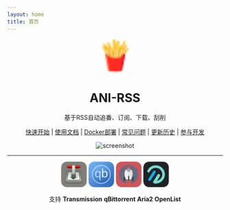 ```yaml
---
layout: home
title: 首页
---
```


<div align="center">
<img alt="icon.svg" height="80" width="80" src="./image/icon.svg"/>
<h1>
ANI-RSS
</h1>
<p align="center">
基于RSS自动追番、订阅、下载、刮削
</p>

<a href="start">快速开始</a>
|
<a href="add-rss">使用文档</a>
|
<a href="deploy/docker">Docker部署</a>
|
<a href="faq">常见问题</a>
|
<a href="history">更新历史</a>
|
<a href="dev/basic">参与开发</a>

<p></p>

<img src="/screenshot/62f73859bd2fb7063f7f1eff12545fec-screenshot.webp" alt="screenshot" id="screenshot">

<hr style="height: 1px;">

<div>
<img src="./image/Transmission.webp" alt="transmission" width="60">
<img src="./image/Qbittorrent.webp" alt="qbittorrent" width="60">
<img src="./image/Aria2.webp" alt="aria2" width="60">
<img src="./image/OpenList.webp" alt="OpenList" width="60">
</div>

<p>支持 <strong>Transmission</strong> <strong>qBittorrent</strong> <strong>Aria2</strong> <strong>OpenList</strong></p>

</div>

<!--@include: ./other.md{2,}-->
